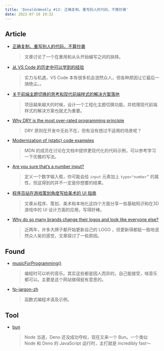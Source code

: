 ```yaml
---
title: 'DonaldxWeekly #13: 正确复制、重写别人的代码，不算抄袭'
date: 2022-07-10 19:32
---
```


## Article

- [正确复制、重写别人的代码，不算抄袭](https://mp.weixin.qq.com/s/V_8rBIFtAG870oo0qV8Asw)
  
    > 文章讨论了一个在重用和从头开始编写之间的抉择。
    
    
    
- [从 VS Code 的历史中可以学到的经验](https://mp.weixin.qq.com/s/FEYkzmIUCTfkc1HMza-A_w)
  
    > 实力与机遇，VS Code 本有很多机会泯然众人，但各种原因让它最后一骑绝尘。。
    
    
    
- [关于前端主题切换的思考和现代前端样式的解决方案落地](https://juejin.cn/post/7106702604024938503)
  
    > 项目越来越大的时候，设计一个工程化主题切换功能，并梳理现代前端样式的解决方案也就尤为重要。
    


- [Why DRY is the most over-rated programming principle](https://gordonc.bearblog.dev/dry-most-over-rated-programming-principle/)
  
    > DRY 原则在开发中无处不在，但有没有想过不适用的场景呢？
    
    
    
- [Modernization of (static) code examples](https://github.com/orgs/mdn/discussions/143)
  
    > MDN 的成员在讨论在文档中提供更现代化的代码示例，可以参考学习一下优雅的写法。
    
    
    
- [Are you sure that’s a number input?](https://kilianvalkhof.com/2022/css-html/are-you-sure-thats-a-number-input/)
  
    > 定义一个数字输入框，你可能会给 `input` 元素加上 `type="number”` 的属性，但这得到的并不一定是你想要的结果。
    


- [程序员站在游戏策划角度写给美术的 UI 指南](https://www.gcores.com/articles/153030)
  
    > 文章从程序、策划、美术和本地化这四个方面分享一些基础知识和在3D游戏中的 UI 设计方面的应用，写得好棒。
    
    
    
- [Why do so many brands change their logos and look like everyone else?](https://velvetshark.com/articles/why-do-brands-change-their-logos-and-look-like-everyone-else)
  
    > 近两年，许多大牌子都开始更新自己的 LOGO ，但更新得都挺一致地泯然众人矣的感觉，文章探讨了一些原因。
    
    

## Found

- [musicForProgramming()](https://musicforprogramming.net/latest/)
  
    > 编程时可以听的音乐。其实这些都是因人而异的，自己能接受，啥音乐都可以。主要是这个网站做得挺有意思的。
    
    
    
- [fp-jargon-zh](https://github.com/shfshanyue/fp-jargon-zh)
  
    > 函数式编程术语及示例。
    
    

## Tool

- [bun](https://github.com/Jarred-Sumner/bun)
  
    > Node 当道，Deno 还没成功夺权，现在又来一个 Bun。一个类似 Node 和 Deno 的 JavaScript 运行时，主打就是 incredibly fast～